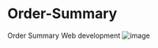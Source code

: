 # Order-Summary
Order Summary Web development
![image](https://user-images.githubusercontent.com/83937997/138909348-8a826fcc-002e-4969-9df5-d7f1f49b85b0.png)
